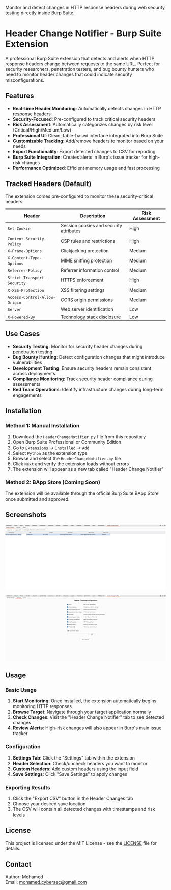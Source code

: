 Monitor and detect changes in HTTP response headers during web security testing directly inside Burp Suite.

# Header Change Notifier - Burp Suite Extension

A professional Burp Suite extension that detects and alerts when HTTP response headers change between requests to the same URL. Perfect for security researchers, penetration testers, and bug bounty hunters who need to monitor header changes that could indicate security misconfigurations.

## Features

- **Real-time Header Monitoring**: Automatically detects changes in HTTP response headers
- **Security-Focused**: Pre-configured to track critical security headers
- **Risk Assessment**: Automatically categorizes changes by risk level (Critical/High/Medium/Low)  
- **Professional UI**: Clean, table-based interface integrated into Burp Suite
- **Customizable Tracking**: Add/remove headers to monitor based on your needs
- **Export Functionality**: Export detected changes to CSV for reporting
- **Burp Suite Integration**: Creates alerts in Burp's issue tracker for high-risk changes
- **Performance Optimized**: Efficient memory usage and fast processing

## Tracked Headers (Default)
The extension comes pre-configured to monitor these security-critical headers:

| Header | Description | Risk Assessment |
|--------|-------------|-----------------|
| `Set-Cookie` | Session cookies and security attributes | High |
| `Content-Security-Policy` | CSP rules and restrictions | High |
| `X-Frame-Options` | Clickjacking protection | Medium |
| `X-Content-Type-Options` | MIME sniffing protection | Medium |
| `Referrer-Policy` | Referrer information control | Medium |
| `Strict-Transport-Security` | HTTPS enforcement | High |
| `X-XSS-Protection` | XSS filtering settings | Medium |
| `Access-Control-Allow-Origin` | CORS origin permissions | Medium |
| `Server` | Web server identification | Low |
| `X-Powered-By` | Technology stack disclosure | Low |

## Use Cases

- **Security Testing**: Monitor for security header changes during penetration testing
- **Bug Bounty Hunting**: Detect configuration changes that might introduce vulnerabilities
- **Development Testing**: Ensure security headers remain consistent across deployments
- **Compliance Monitoring**: Track security header compliance during assessments
- **Red Team Operations**: Identify infrastructure changes during long-term engagements

## Installation

### Method 1: Manual Installation

1. Download the `HeaderChangeNotifier.py` file from this repository
2. Open Burp Suite Professional or Community Edition
3. Go to `Extensions` → `Installed` → `Add`
4. Select `Python` as the extension type
5. Browse and select the `HeaderChangeNotifier.py` file
6. Click `Next` and verify the extension loads without errors
7. The extension will appear as a new tab called "Header Change Notifier"

### Method 2: BApp Store (Coming Soon)

The extension will be available through the official Burp Suite BApp Store once submitted and approved.

## Screenshots
![Main Interface](screenshots/HeaderChanges.png)


![Settings Panel](screenshots/Settings.png)

## Usage

### Basic Usage

1. **Start Monitoring**: Once installed, the extension automatically begins monitoring HTTP responses
2. **Browse Target**: Navigate through your target application normally
3. **Check Changes**: Visit the "Header Change Notifier" tab to see detected changes
4. **Review Alerts**: High-risk changes will also appear in Burp's main issue tracker

### Configuration

1. **Settings Tab**: Click the "Settings" tab within the extension
2. **Header Selection**: Check/uncheck headers you want to monitor
3. **Custom Headers**: Add custom headers using the input field
4. **Save Settings**: Click "Save Settings" to apply changes
### Exporting Results
1. Click the "Export CSV" button in the Header Changes tab
2. Choose your desired save location
3. The CSV will contain all detected changes with timestamps and risk levels


## License
This project is licensed under the MIT License - see the [LICENSE](LICENSE) file for details.

## Contact
Author: Mohamed  
Email: mohamed.cybersec@gmail.com

